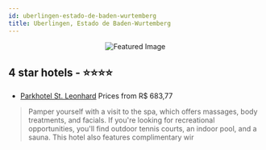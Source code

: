 ```yaml
---
id: uberlingen-estado-de-baden-wurtemberg
title: Uberlingen, Estado de Baden-Wurtemberg
---
```


<center><img src="https://i.travelapi.com/hotels/3000000/2820000/2816900/2816829/3395d9e9_z.jpg" alt="Featured Image" /></center>


##  4 star hotels - ⭐️⭐️⭐️⭐️

-    [Parkhotel St. Leonhard](https://us.hurb.com/hotels/uberlingen/parkhotel-st-leonhard-JNP-JP295162?cmp=18055) Prices from R$ 683,77
   > Pamper yourself with a visit to the spa, which offers massages, body treatments, and facials. If you're looking for recreational opportunities, you'll find outdoor tennis courts, an indoor pool, and a sauna. This hotel also features complimentary wir
